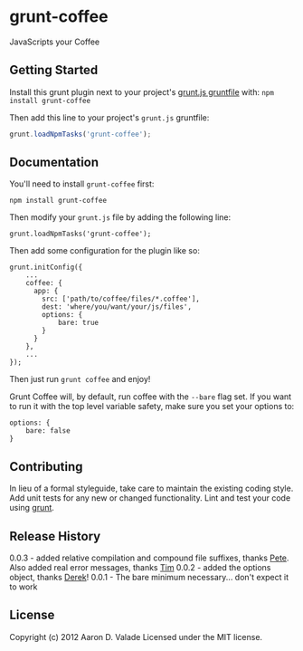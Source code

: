 # grunt-coffee

JavaScripts your Coffee

## Getting Started
Install this grunt plugin next to your project's [grunt.js gruntfile][getting_started] with: `npm install grunt-coffee`

Then add this line to your project's `grunt.js` gruntfile:

```javascript
grunt.loadNpmTasks('grunt-coffee');
```

[grunt]: https://github.com/cowboy/grunt
[getting_started]: https://github.com/cowboy/grunt/blob/master/docs/getting_started.md

## Documentation
You'll need to install `grunt-coffee` first:

    npm install grunt-coffee

Then modify your `grunt.js` file by adding the following line:

    grunt.loadNpmTasks('grunt-coffee');

Then add some configuration for the plugin like so:

    grunt.initConfig({
        ...
        coffee: {
          app: {
            src: ['path/to/coffee/files/*.coffee'],
            dest: 'where/you/want/your/js/files',
            options: {
                bare: true
            }
          }
        },
        ...
    });

Then just run `grunt coffee` and enjoy!

Grunt Coffee will, by default, run coffee with the `--bare` flag set.
If you want to run it with the top level variable safety, make sure
you set your options to:

    options: {
        bare: false
    }

## Contributing
In lieu of a formal styleguide, take care to maintain the existing coding style. Add unit tests for any new or changed functionality. Lint and test your code using [grunt][grunt].

## Release History
0.0.3 - added relative compilation and compound file suffixes, thanks [Pete](https://github.com/petebacondarwin).  Also added real error messages, thanks [Tim](https://github.com/timoxley)
0.0.2 - added the options object, thanks [Derek](https://github.com/dlindahl)!
0.0.1 - The bare minimum necessary... don't expect it to work

## License
Copyright (c) 2012 Aaron D. Valade
Licensed under the MIT license.
